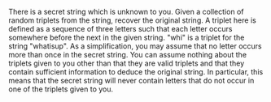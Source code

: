 There is a secret string which is unknown to you. Given a collection of random triplets from the string, recover the original string.
A triplet here is defined as a sequence of three letters such that each letter occurs somewhere before the next in the given string. "whi" is a triplet for the string "whatisup".
As a simplification, you may assume that no letter occurs more than once in the secret string.
You can assume nothing about the triplets given to you other than that they are valid triplets and that they contain sufficient information to deduce the original string. In particular, this means that the secret string will never contain letters that do not occur in one of the triplets given to you.